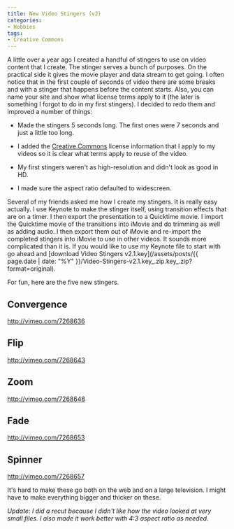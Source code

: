 ```yaml
---
title: New Video Stingers (v2)
categories:
- Hobbies
tags:
- Creative Commons
---
```


A little over a year ago I created a handful of stingers to use on video content that I create. The stinger serves a bunch of purposes. On the practical side it gives the movie player and data stream to get going. I often notice that in the first couple of seconds of video there are some breaks and with a stinger that happens before the content starts. Also, you can name your site and show what license terms apply to it (the later is something I forgot to do in my first stingers).
I decided to redo them and improved a number of things:



  * Made the stingers 5 seconds long. The first ones were 7 seconds and just a little too long.


  * I added the [Creative Commons](http://creativecommons.org/) license information that I apply to my videos so it is clear what terms apply to reuse of the video.


  * My first stingers weren't as high-resolution and didn't look as good in HD.


  * I made sure the aspect ratio defaulted to widescreen.

Several of my friends asked me how I create my stingers. It is really easy actually. I use Keynote to make the stinger itself, using transition effects that are on a timer. I then export the presentation to a Quicktime movie. I import the Quicktime movie of the transitions into iMovie and do trimming as well as adding audio. I then export them out of iMovie and re-import the completed stingers into iMovie to use in other videos. It sounds more complicated than it is. If you would like to use my Keynote file to start with go ahead and [download Video Stingers v2.1.key](/assets/posts/{{ page.date | date: "%Y" }}/Video-Stingers-v2.1.key_.zip.key_.zip?format=original).

For fun, here are the five new stingers.

<!-- more -->

## Convergence

http://vimeo.com/7268636

## Flip

http://vimeo.com/7268643

## Zoom

http://vimeo.com/7268648

## Fade

http://vimeo.com/7268653

## Spinner

http://vimeo.com/7268657

It's hard to make these go both on the web and on a large television. I might have to make everything bigger and thicker on these.

_Update: I did a recut because I didn't like how the video looked at very small files. I also made it work better with 4:3 aspect ratio as needed._
